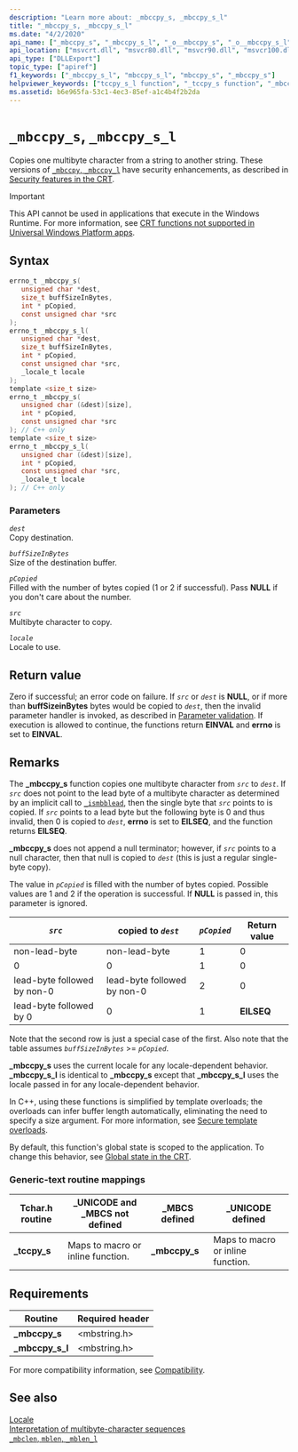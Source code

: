 ```yaml
---
description: "Learn more about: _mbccpy_s, _mbccpy_s_l"
title: "_mbccpy_s, _mbccpy_s_l"
ms.date: "4/2/2020"
api_name: ["_mbccpy_s", "_mbccpy_s_l", "_o__mbccpy_s", "_o__mbccpy_s_l"]
api_location: ["msvcrt.dll", "msvcr80.dll", "msvcr90.dll", "msvcr100.dll", "msvcr100_clr0400.dll", "msvcr110.dll", "msvcr110_clr0400.dll", "msvcr120.dll", "msvcr120_clr0400.dll", "ucrtbase.dll", "api-ms-win-crt-multibyte-l1-1-0.dll", "api-ms-win-crt-private-l1-1-0.dll"]
api_type: ["DLLExport"]
topic_type: ["apiref"]
f1_keywords: ["_mbccpy_s_l", "mbccpy_s_l", "mbccpy_s", "_mbccpy_s"]
helpviewer_keywords: ["tccpy_s_l function", "_tccpy_s function", "_mbccpy_s function", "mbccpy_s function", "tccpy_s function", "mbccpy_s_l function", "_tccpy_s_l function", "_mbccpy_s_l function"]
ms.assetid: b6e965fa-53c1-4ec3-85ef-a1c4b4f2b2da
---
```

# `_mbccpy_s`, `_mbccpy_s_l`

Copies one multibyte character from a string to another string. These versions of [`_mbccpy`, `_mbccpy_l`](mbccpy-mbccpy-l.md) have security enhancements, as described in [Security features in the CRT](../security-features-in-the-crt.md).

> [!IMPORTANT]
> This API cannot be used in applications that execute in the Windows Runtime. For more information, see [CRT functions not supported in Universal Windows Platform apps](../../cppcx/crt-functions-not-supported-in-universal-windows-platform-apps.md).

## Syntax

```C
errno_t _mbccpy_s(
   unsigned char *dest,
   size_t buffSizeInBytes,
   int * pCopied,
   const unsigned char *src
);
errno_t _mbccpy_s_l(
   unsigned char *dest,
   size_t buffSizeInBytes,
   int * pCopied,
   const unsigned char *src,
   _locale_t locale
);
template <size_t size>
errno_t _mbccpy_s(
   unsigned char (&dest)[size],
   int * pCopied,
   const unsigned char *src
); // C++ only
template <size_t size>
errno_t _mbccpy_s_l(
   unsigned char (&dest)[size],
   int * pCopied,
   const unsigned char *src,
   _locale_t locale
); // C++ only
```

### Parameters

*`dest`*\
Copy destination.

*`buffSizeInBytes`*\
Size of the destination buffer.

*`pCopied`*\
Filled with the number of bytes copied (1 or 2 if successful). Pass **NULL** if you don't care about the number.

*`src`*\
Multibyte character to copy.

*`locale`*\
Locale to use.

## Return value

Zero if successful; an error code on failure. If *`src`* or *`dest`* is **NULL**, or if more than **buffSizeinBytes** bytes would be copied to *`dest`*, then the invalid parameter handler is invoked, as described in [Parameter validation](../parameter-validation.md). If execution is allowed to continue, the functions return **EINVAL** and **errno** is set to **EINVAL**.

## Remarks

The **_mbccpy_s** function copies one multibyte character from *`src`* to *`dest`*. If *`src`* does not point to the lead byte of a multibyte character as determined by an implicit call to [`_ismbblead`](ismbblead-ismbblead-l.md), then the single byte that *`src`* points to is copied. If *`src`* points to a lead byte but the following byte is 0 and thus invalid, then 0 is copied to *`dest`*, **errno** is set to **EILSEQ**, and the function returns **EILSEQ**.

**_mbccpy_s** does not append a null terminator; however, if *`src`* points to a null character, then that null is copied to *`dest`* (this is just a regular single-byte copy).

The value in *`pCopied`* is filled with the number of bytes copied. Possible values are 1 and 2 if the operation is successful. If **NULL** is passed in, this parameter is ignored.

|*`src`*|copied to *`dest`*|*`pCopied`*|Return value|
|-----------|----------------------|---------------|------------------|
|non-lead-byte|non-lead-byte|1|0|
|0|0|1|0|
|lead-byte followed by non-0|lead-byte followed by non-0|2|0|
|lead-byte followed by 0|0|1|**EILSEQ**|

Note that the second row is just a special case of the first. Also note that the table assumes *`buffSizeInBytes`* >= *`pCopied`*.

**_mbccpy_s** uses the current locale for any locale-dependent behavior. **_mbccpy_s_l** is identical to **_mbccpy_s** except that **_mbccpy_s_l** uses the locale passed in for any locale-dependent behavior.

In C++, using these functions is simplified by template overloads; the overloads can infer buffer length automatically, eliminating the need to specify a size argument. For more information, see [Secure template overloads](../secure-template-overloads.md).

By default, this function's global state is scoped to the application. To change this behavior, see [Global state in the CRT](../global-state.md).

### Generic-text routine mappings

|Tchar.h routine|_UNICODE and _MBCS not defined|_MBCS defined|_UNICODE defined|
|---------------------|--------------------------------------|--------------------|-----------------------|
|**_tccpy_s**|Maps to macro or inline function.|**_mbccpy_s**|Maps to macro or inline function.|

## Requirements

|Routine|Required header|
|-------------|---------------------|
|**_mbccpy_s**|\<mbstring.h>|
|**_mbccpy_s_l**|\<mbstring.h>|

For more compatibility information, see [Compatibility](../compatibility.md).

## See also

[Locale](../locale.md)\
[Interpretation of multibyte-character sequences](../interpretation-of-multibyte-character-sequences.md)\
[`_mbclen`, `mblen`, `_mblen_l`](mbclen-mblen-mblen-l.md)
